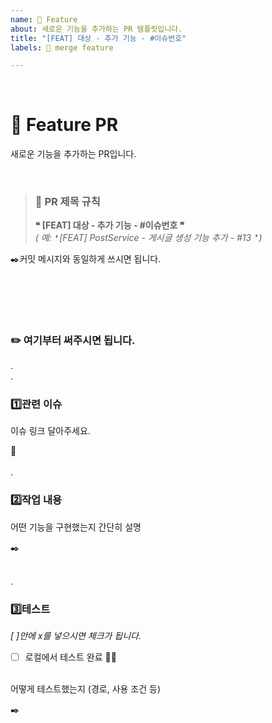 ```yaml
---
name: 🧠 Feature
about: 새로운 기능을 추가하는 PR 템플릿입니다.
title: "[FEAT] 대상 - 추가 기능 - #이슈번호"
labels: 🧠 merge feature

---
```

</br>

# 🧠 Feature PR

새로운 기능을 추가하는 PR입니다. 

</br>

> ### 📝 PR 제목 규칙
> **❝ [FEAT] 대상 - 추가 기능 - #이슈번호 ❞**
</br>*( 예: ❛ [FEAT] PostService - 게시글 생성 기능 추가 - #13 ❜ )* 

✒️커밋 메시지와 동일하게 쓰시면 됩니다.

</br></br>
---

### ✏️ 여기부터 써주시면 됩니다.
.
</br>.

### 1️⃣관련 이슈
이슈 링크 달아주세요. 

🔗
</br></br>
.
### 2️⃣작업 내용
어떤 기능을 구현했는지 간단히 설명

✒️
</br></br>

.
### 3️⃣테스트
*[ ]안에 x를 넣으시면 체크가 됩니다.*
- [ ] 로컬에서 테스트 완료 🧪🫧

</br>어떻게 테스트했는지 (경로, 사용 조건 등)

✒️
</br></br>



